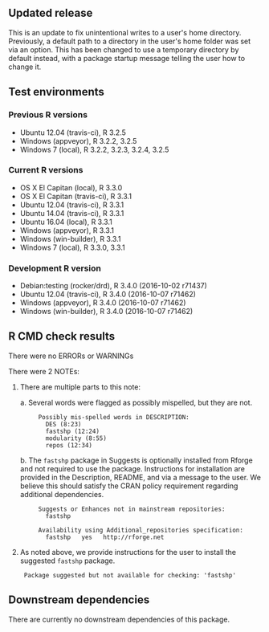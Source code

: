## Updated release

This is an update to fix unintentional writes to a user's home directory.
Previously, a default path to a directory in the user's home folder was set via an option.
This has been changed to use a temporary directory by default instead, with a package startup message telling the user how to change it.

## Test environments

### Previous R versions
* Ubuntu 12.04        (travis-ci), R 3.2.5
* Windows              (appveyor), R 3.2.2, 3.2.5
* Windows 7               (local), R 3.2.2, 3.2.3, 3.2.4, 3.2.5

### Current R versions
* OS X El Capitan      (local), R 3.3.0
* OS X El Capitan  (travis-ci), R 3.3.1
* Ubuntu 12.04     (travis-ci), R 3.3.1
* Ubuntu 14.04     (travis-ci), R 3.3.1
* Ubuntu 16.04         (local), R 3.3.1
* Windows           (appveyor), R 3.3.1
* Windows        (win-builder), R 3.3.1
* Windows 7            (local), R 3.3.0, 3.3.1

### Development R version
* Debian:testing  (rocker/drd), R 3.4.0 (2016-10-02 r71437)
* Ubuntu 12.04     (travis-ci), R 3.4.0 (2016-10-07 r71462)
* Windows           (appveyor), R 3.4.0 (2016-10-07 r71462)
* Windows        (win-builder), R 3.4.0 (2016-10-07 r71462)

## R CMD check results

There were no ERRORs or WARNINGs

There were 2 NOTEs:

1. There are multiple parts to this note:

    a. Several words were flagged as possibly mispelled, but they are not.
    
            Possibly mis-spelled words in DESCRIPTION:
              DES (8:23)
              fastshp (12:24)
              modularity (8:55)
              repos (12:34)

    b. The `fastshp` package in Suggests is optionally installed from Rforge and not required to use the package. Instructions for installation are provided in the Description, README, and via a message to the user. We believe this should satisfy the CRAN policy requirement regarding additional dependencies.

            Suggests or Enhances not in mainstream repositories:
              fastshp
          
            Availability using Additional_repositories specification:
              fastshp   yes   http://rforge.net

2. As noted above, we provide instructions for the user to install the suggested `fastshp` package.

        Package suggested but not available for checking: 'fastshp'

## Downstream dependencies

There are currently no downstream dependencies of this package.
